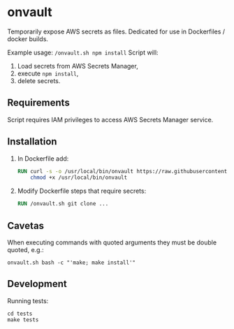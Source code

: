 # onvault

Temporarily expose AWS secrets as files. Dedicated for use in Dockerfiles / docker builds.

Example usage: `/onvault.sh npm install`
Script will: 

1. Load secrets from AWS Secrets Manager,
2. execute `npm install`,
3. delete secrets.

## Requirements

Script requires IAM privileges to access AWS Secrets Manager service.

## Installation

1. In Dockerfile add:
    ```Dockerfile
    RUN curl -s -o /usr/local/bin/onvault https://raw.githubusercontent.com/UXPin/onvault/v2.0/onvault.sh && \
        chmod +x /usr/local/bin/onvault
    ```
1. Modify Dockerfile steps that require secrets:
    ```Dockerfile
    RUN /onvault.sh git clone ...
    ```

## Cavetas

When executing commands with quoted arguments they must be double quoted, e.g.:

```
onvault.sh bash -c "'make; make install'"
```

## Development

Running tests:

```
cd tests
make tests
```
